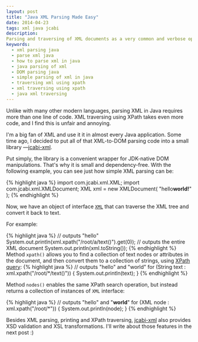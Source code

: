 ```yaml
---
layout: post
title: "Java XML Parsing Made Easy"
date: 2014-04-23
tags: xml java jcabi
description:
Parsing and traversing of XML documents as a very common and verbose operation is made easy with jcabi-xml
keywords:
  - xml parsing java
  - parse xml java
  - how to parse xml in java
  - java parsing of xml
  - DOM parsing java
  - simple parsing of xml in java
  - traversing xml using xpath
  - xml traversing using xpath
  - java xml traversing
---
```

Unlike with many other modern languages, parsing XML in Java requires more than one line of code. XML traversing using XPath takes even more code, and I find this is unfair and annoying.

I'm a big fan of XML and use it it in almost every Java application. Some time ago, I decided to put all of that XML-to-DOM parsing code into a small library &mdash;[jcabi-xml](http://xml.jcabi.com).

Put simply, the library is a convenient wrapper for JDK-native DOM manipulations. That's why it is small and dependency-free. With the following example, you can see just how simple XML parsing can be:

{% highlight java %}
import com.jcabi.xml.XML;
import com.jcabi.xml.XMLDocument;
XML xml = new XMLDocument(
  "<root><a>hello</a><b>world!</b></root>"
);
{% endhighlight %}

Now, we have an object of interface [`XML`](http://xml.jcabi.com/apidocs-0.7.7/com/jcabi/xml/XML.html) that can traverse the XML tree and convert it back to text. 

For example:

{% highlight java %}
// outputs "hello"
System.out.println(xml.xpath("/root/a/text()").get(0));
// outputs the entire XML document
System.out.println(xml.toString());
{% endhighlight %}
Method `xpath()` allows you to find a collection of text nodes or attributes in the document, and then convert them to a collection of strings, using [XPath query](http://en.wikipedia.org/wiki/XPath):
{% highlight java %}
// outputs "hello" and "world"
for (String text : xml.xpath("/root/*/text()")) {
  System.out.println(text);
}
{% endhighlight %}

Method `nodes()` enables the same XPath search operation, but instead returns a collection of instances of `XML` interface:

{% highlight java %}
// outputs "<a>hello</a>" and "<b>world</b>"
for (XML node : xml.xpath("/root/*")) {
  System.out.println(node);
}
{% endhighlight %}

Besides XML parsing, printing and XPath traversing, [jcabi-xml](http://xml.jcabi.com) also provides XSD validation and XSL transformations. I'll write about those features in the next post :)
